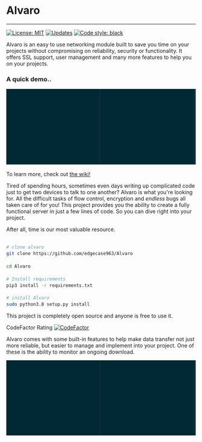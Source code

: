 ﻿# Alvaro
---
[![License: MIT](https://img.shields.io/badge/License-MIT-yellow.svg)](https://opensource.org/licenses/MIT) [![Updates](https://pyup.io/repos/github/edgecase963/Alvaro/shield.svg)](https://pyup.io/repos/github/edgecase963/Alvaro/) [![Code style: black](https://img.shields.io/badge/code%20style-black-000000.svg)](https://github.com/psf/black)

Alvaro is an easy to use networking module built to save you time on your projects without compromising on reliability, security or functionality.
It offers SSL support, user management and many more features to help you on your projects.

### A quick demo..
![Alvaro Demo](demos/demo.gif)

To learn more, check out [the wiki!](https://github.com/edgecase963/Alvaro/wiki)

Tired of spending hours, sometimes even days writing up complicated code just to get two devices to talk to one another? Alvaro is what you're looking for. All the difficult tasks of flow control, encryption and _endless_ bugs all taken care of for you! This project provides you the ability to create a fully functional server in just a few lines of code. So you can dive right into your project.

After all, time is our most valuable resource.


```bash

# clone alvaro
git clone https://github.com/edgecase963/Alvaro

cd Alvaro

# Install requirements
pip3 install -r requirements.txt

# install Alvaro
sudo python3.8 setup.py install

```

This project is completely open source and anyone is free to use it.

CodeFactor Rating
[![CodeFactor](https://www.codefactor.io/repository/github/edgecase963/alvaro/badge)](https://www.codefactor.io/repository/github/edgecase963/alvaro)


Alvaro comes with some built-in features to help make data transfer not just more reliable, but easier to manage and implement into your project. One of these is the ability to monitor an ongoing download.

![Download Demo](demos/download_demo.gif)
